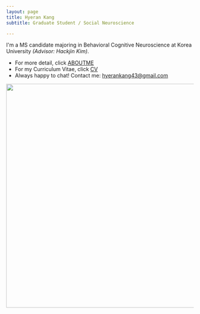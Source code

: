 ```yaml
---
layout: page
title: Hyeran Kang
subtitle: Graduate Student / Social Neuroscience

---
```


I'm a MS candidate majoring in Behavioral Cognitive Neuroscience at Korea University <i>(Advisor: Hackjin Kim)</i>. 
- For more detail, click <a href="/aboutme">ABOUTME</a>
- For my Curriculum Vitae, click <a href="/cv">CV</a>
- Always happy to chat! Contact me: hyerankang43@gmail.com
  
<center><img src="/photo/mountain_Hadong.jpg" width="600" align="center"/></center>
